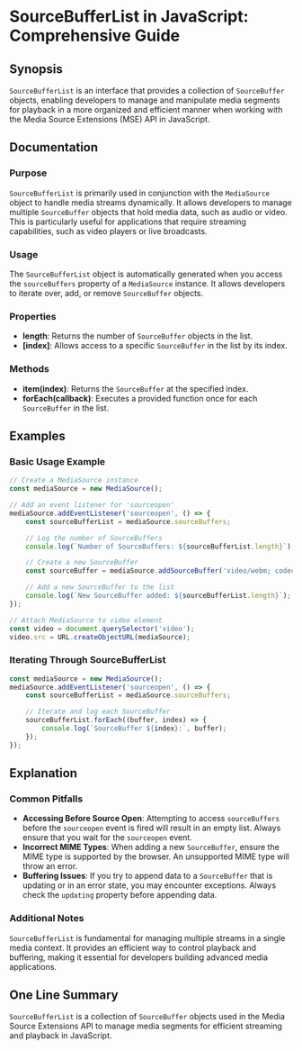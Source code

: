 <!--
Meta Description: # SourceBufferList in JavaScript: Comprehensive Guide ## Synopsis `SourceBufferList` is an interface that provides a collection of `SourceBuffer` obje...
Meta Keywords: sourcebuffer, mediasource, sourcebufferlist, media, video
-->

# SourceBufferList in JavaScript: Comprehensive Guide

## Synopsis
`SourceBufferList` is an interface that provides a collection of `SourceBuffer` objects, enabling developers to manage and manipulate media segments for playback in a more organized and efficient manner when working with the Media Source Extensions (MSE) API in JavaScript.

## Documentation

### Purpose
`SourceBufferList` is primarily used in conjunction with the `MediaSource` object to handle media streams dynamically. It allows developers to manage multiple `SourceBuffer` objects that hold media data, such as audio or video. This is particularly useful for applications that require streaming capabilities, such as video players or live broadcasts.

### Usage
The `SourceBufferList` object is automatically generated when you access the `sourceBuffers` property of a `MediaSource` instance. It allows developers to iterate over, add, or remove `SourceBuffer` objects. 

### Properties
- **length**: Returns the number of `SourceBuffer` objects in the list.
- **[index]**: Allows access to a specific `SourceBuffer` in the list by its index.

### Methods
- **item(index)**: Returns the `SourceBuffer` at the specified index.
- **forEach(callback)**: Executes a provided function once for each `SourceBuffer` in the list.

## Examples

### Basic Usage Example
```javascript
// Create a MediaSource instance
const mediaSource = new MediaSource();

// Add an event listener for 'sourceopen'
mediaSource.addEventListener('sourceopen', () => {
    const sourceBufferList = mediaSource.sourceBuffers;

    // Log the number of SourceBuffers
    console.log(`Number of SourceBuffers: ${sourceBufferList.length}`);

    // Create a new SourceBuffer
    const sourceBuffer = mediaSource.addSourceBuffer('video/webm; codecs="vp8, vorbis"');

    // Add a new SourceBuffer to the list
    console.log(`New SourceBuffer added: ${sourceBufferList.length}`);
});

// Attach MediaSource to video element
const video = document.querySelector('video');
video.src = URL.createObjectURL(mediaSource);
```

### Iterating Through SourceBufferList
```javascript
const mediaSource = new MediaSource();
mediaSource.addEventListener('sourceopen', () => {
    const sourceBufferList = mediaSource.sourceBuffers;

    // Iterate and log each SourceBuffer
    sourceBufferList.forEach((buffer, index) => {
        console.log(`SourceBuffer ${index}:`, buffer);
    });
});
```

## Explanation

### Common Pitfalls
- **Accessing Before Source Open**: Attempting to access `sourceBuffers` before the `sourceopen` event is fired will result in an empty list. Always ensure that you wait for the `sourceopen` event.
- **Incorrect MIME Types**: When adding a new `SourceBuffer`, ensure the MIME type is supported by the browser. An unsupported MIME type will throw an error.
- **Buffering Issues**: If you try to append data to a `SourceBuffer` that is updating or in an error state, you may encounter exceptions. Always check the `updating` property before appending data.

### Additional Notes
`SourceBufferList` is fundamental for managing multiple streams in a single media context. It provides an efficient way to control playback and buffering, making it essential for developers building advanced media applications.

## One Line Summary
`SourceBufferList` is a collection of `SourceBuffer` objects used in the Media Source Extensions API to manage media segments for efficient streaming and playback in JavaScript.